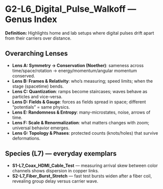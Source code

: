 # G2-L6_Digital_Pulse_Walkoff — Genus Index
**Definition:** Highlights home and lab setups where digital pulses drift apart from their carriers over distance.

## Overarching Lenses

- **Lens A: Symmetry -> Conservation (Noether)**: sameness across time/space/rotation → energy/momentum/angular momentum conserved.
- **Lens B: Frames & Relativity**: who’s measuring; speed limits; when the stage (spacetime) bends.
- **Lens C: Quantization**: ramps become staircases; waves behave as particles and vice-versa.
- **Lens D: Fields & Gauge**: forces as fields spread in space; different “potentials” = same physics.
- **Lens E: Randomness & Entropy**: many-microstates, noise, arrows of time.
- **Lens F: Scale & Renormalization**: what matters changes with zoom; universal behavior emerges.
- **Lens G: Topology & Phases**: protected counts (knots/holes) that survive deformations.

## Species (L7) — everyday exemplars
- **S1-L7_Coax_HDMI_Cable_Test** — measuring arrival skew between color channels shows dispersion in copper links.
- **S2-L7_Fiber_Burst_Stretch** — fast test bursts widen after a fiber coil, revealing group delay versus carrier wave.
